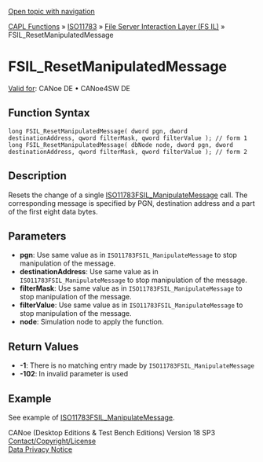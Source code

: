 [Open topic with navigation](../../../../../../CANoeDEFamily.htm#Topics/CAPLFunctions/ISO11783/ISOInteractionLayerFS/Functions/CAPLfunctionIso11783FSILResetManipulatedMessage.md)

[CAPL Functions](../../../CAPLfunctions.md) » [ISO11783](../../CAPLfunctionsISO11783Overview.md) » [File Server Interaction Layer (FS IL)](../CAPLfunctionsISOILFSOverview.md) » FSIL_ResetManipulatedMessage

# FSIL_ResetManipulatedMessage

[Valid for](../../../../Shared/FeatureAvailability.md):  CANoe DE • CANoe4SW DE

## Function Syntax

```plaintext
long FSIL_ResetManipulatedMessage( dword pgn, dword destinationAddress, qword filterMask, qword filterValue ); // form 1
long FSIL_ResetManipulatedMessage( dbNode node, dword pgn, dword destinationAddress, qword filterMask, qword filterValue ); // form 2
```

## Description

Resets the change of a single [ISO11783FSIL_ManipulateMessage](CAPLfunctionIso11783FSILManipulateMessage.md) call. The corresponding message is specified by PGN, destination address and a part of the first eight data bytes.

## Parameters

- **pgn**: Use same value as in `ISO11783FSIL_ManipulateMessage` to stop manipulation of the message.
- **destinationAddress**: Use same value as in `ISO11783FSIL_ManipulateMessage` to stop manipulation of the message.
- **filterMask**: Use same value as in `ISO11783FSIL_ManipulateMessage` to stop manipulation of the message.
- **filterValue**: Use same value as in `ISO11783FSIL_ManipulateMessage` to stop manipulation of the message.
- **node**: Simulation node to apply the function.

## Return Values

- **-1**: There is no matching entry made by `ISO11783FSIL_ManipulateMessage`
- **-102**: In invalid parameter is used

## Example

See example of [ISO11783FSIL_ManipulateMessage](CAPLfunctionIso11783FSILManipulateMessage.md).

CANoe (Desktop Editions & Test Bench Editions) Version 18 SP3  
[Contact/Copyright/License](../../../../Shared/ContactCopyrightLicense.md)  
[Data Privacy Notice](https://www.vector.com/int/en/company/get-info/privacy-policy/)

